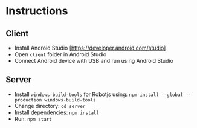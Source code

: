 # Instructions

## Client
- Install Android Studio [https://developer.android.com/studio]
- Open `client` folder in Android Studio
- Connect Android device with USB and run using Android Studio

## Server
- Install `windows-build-tools` for Robotjs using: `npm install --global --production windows-build-tools`
- Change directory: `cd server`
- Install dependencies: `npm install`
- Run: `npm start`